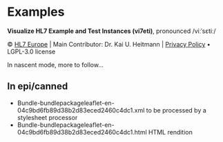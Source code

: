 # Examples
**Visualize HL7 Example and Test Instances (vi7eti)**, pronounced /viːˈsɛtiː/

© [HL7 Europe](https://hl7europe.org) | Main Contributor: Dr. Kai U. Heitmann | [Privacy Policy](https://hl7europe.eu/privacy-policy-for-hl7-europe/) • LGPL-3.0 license

In nascent mode, more to follow...

## In epi/canned

- Bundle-bundlepackageleaflet-en-04c9bd6fb89d38b2d83eced2460c4dc1.xml to be processed by a stylesheet processor
- Bundle-bundlepackageleaflet-en-04c9bd6fb89d38b2d83eced2460c4dc1.html HTML rendition

